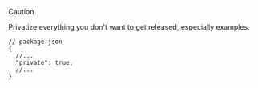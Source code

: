 > [!CAUTION]
> Privatize everything you don't want to get released, especially examples.
>
> ```jsonc
> // package.json
> {
> 	//...
> 	"private": true,
> 	//...
> }
> ```
